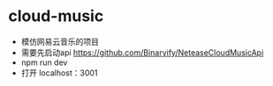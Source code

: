 # cloud-music
+ 模仿网易云音乐的项目
+ 需要先启动api https://github.com/Binaryify/NeteaseCloudMusicApi
+ npm run dev
+ 打开 localhost：3001